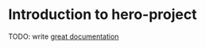 # Introduction to hero-project

TODO: write [great documentation](http://jacobian.org/writing/what-to-write/)
